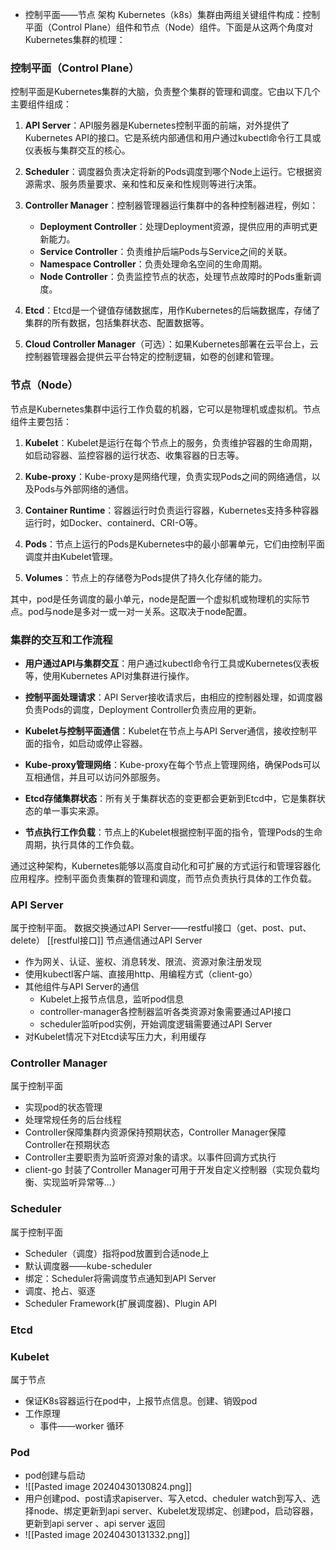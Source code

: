 - 控制平面——节点 架构
Kubernetes（k8s）集群由两组关键组件构成：控制平面（Control Plane）组件和节点（Node）组件。下面是从这两个角度对Kubernetes集群的梳理：

### 控制平面（Control Plane）

控制平面是Kubernetes集群的大脑，负责整个集群的管理和调度。它由以下几个主要组件组成：

1. **API Server**：API服务器是Kubernetes控制平面的前端，对外提供了Kubernetes API的接口。它是系统内部通信和用户通过kubectl命令行工具或仪表板与集群交互的核心。

2. **Scheduler**：调度器负责决定将新的Pods调度到哪个Node上运行。它根据资源需求、服务质量要求、亲和性和反亲和性规则等进行决策。

3. **Controller Manager**：控制器管理器运行集群中的各种控制器进程，例如：
   - **Deployment Controller**：处理Deployment资源，提供应用的声明式更新能力。
   - **Service Controller**：负责维护后端Pods与Service之间的关联。
   - **Namespace Controller**：负责处理命名空间的生命周期。
   - **Node Controller**：负责监控节点的状态，处理节点故障时的Pods重新调度。

4. **Etcd**：Etcd是一个键值存储数据库，用作Kubernetes的后端数据库，存储了集群的所有数据，包括集群状态、配置数据等。

5. **Cloud Controller Manager**（可选）：如果Kubernetes部署在云平台上，云控制器管理器会提供云平台特定的控制逻辑，如卷的创建和管理。

### 节点（Node）

节点是Kubernetes集群中运行工作负载的机器，它可以是物理机或虚拟机。节点组件主要包括：

1. **Kubelet**：Kubelet是运行在每个节点上的服务，负责维护容器的生命周期，如启动容器、监控容器的运行状态、收集容器的日志等。

2. **Kube-proxy**：Kube-proxy是网络代理，负责实现Pods之间的网络通信，以及Pods与外部网络的通信。

3. **Container Runtime**：容器运行时负责运行容器，Kubernetes支持多种容器运行时，如Docker、containerd、CRI-O等。

4. **Pods**：节点上运行的Pods是Kubernetes中的最小部署单元，它们由控制平面调度并由Kubelet管理。

5. **Volumes**：节点上的存储卷为Pods提供了持久化存储的能力。

其中，pod是任务调度的最小单元，node是配置一个虚拟机或物理机的实际节点。pod与node是多对一或一对一关系。这取决于node配置。

### 集群的交互和工作流程

- **用户通过API与集群交互**：用户通过kubectl命令行工具或Kubernetes仪表板等，使用Kubernetes API对集群进行操作。

- **控制平面处理请求**：API Server接收请求后，由相应的控制器处理，如调度器负责Pods的调度，Deployment Controller负责应用的更新。

- **Kubelet与控制平面通信**：Kubelet在节点上与API Server通信，接收控制平面的指令，如启动或停止容器。

- **Kube-proxy管理网络**：Kube-proxy在每个节点上管理网络，确保Pods可以互相通信，并且可以访问外部服务。

- **Etcd存储集群状态**：所有关于集群状态的变更都会更新到Etcd中，它是集群状态的单一事实来源。

- **节点执行工作负载**：节点上的Kubelet根据控制平面的指令，管理Pods的生命周期，执行具体的工作负载。

通过这种架构，Kubernetes能够以高度自动化和可扩展的方式运行和管理容器化应用程序。控制平面负责集群的管理和调度，而节点负责执行具体的工作负载。





### API Server
属于控制平面。
数据交换通过API Server——restful接口（get、post、put、delete）
[[restful接口]]
节点通信通过API Server
- 作为网关、认证、鉴权、消息转发、限流、资源对象注册发现
- 使用kubectl客户端、直接用http、用编程方式（client-go）
- 其他组件与API Server的通信
	- Kubelet上报节点信息，监听pod信息
	- controller-manager各控制器监听各类资源对象需要通过API接口
	- scheduler监听pod实例，开始调度逻辑需要通过API Server
- 对Kubelet情况下对Etcd读写压力大，利用缓存
### Controller Manager
属于控制平面
- 实现pod的状态管理
- 处理常规任务的后台线程
- Controller保障集群内资源保持预期状态，Controller Manager保障Controller在预期状态
- Controller主要职责为监听资源对象的请求。以事件回调方式执行
- client-go 封装了Controller Manager可用于开发自定义控制器（实现负载均衡、实现监听异常等...）
### Scheduler
属于控制平面
- Scheduler（调度）指将pod放置到合适node上
- 默认调度器——kube-scheduler
- 绑定：Scheduler将需调度节点通知到API Server
- 调度、抢占、驱逐
- Scheduler Framework(扩展调度器)、Plugin API
### Etcd
### Kubelet
属于节点
- 保证K8s容器运行在pod中，上报节点信息。创建、销毁pod
- 工作原理
	- 事件——worker 循环

### Pod
- pod创建与启动
- ![[Pasted image 20240430130824.png]]
- 用户创建pod、post请求apiserver、写入etcd、cheduler watch到写入、选择node、绑定更新到api server、Kubelet发现绑定、创建pod，启动容器，更新到api server 、api server 返回
- ![[Pasted image 20240430131332.png]]

